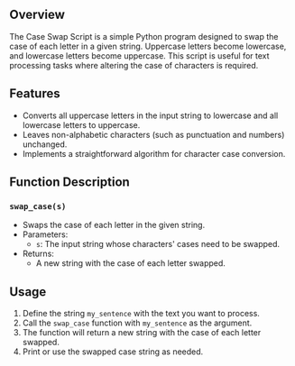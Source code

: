 ## Overview

The Case Swap Script is a simple Python program designed to swap the case of each letter in a given string. Uppercase letters become lowercase, and lowercase letters become uppercase. This script is useful for text processing tasks where altering the case of characters is required.

## Features

- Converts all uppercase letters in the input string to lowercase and all lowercase letters to uppercase.
- Leaves non-alphabetic characters (such as punctuation and numbers) unchanged.
- Implements a straightforward algorithm for character case conversion.

## Function Description

### `swap_case(s)`

- Swaps the case of each letter in the given string.
- Parameters:
  - `s`: The input string whose characters' cases need to be swapped.
- Returns:
  - A new string with the case of each letter swapped.

## Usage

1. Define the string `my_sentence` with the text you want to process.
2. Call the `swap_case` function with `my_sentence` as the argument.
3. The function will return a new string with the case of each letter swapped.
4. Print or use the swapped case string as needed.
